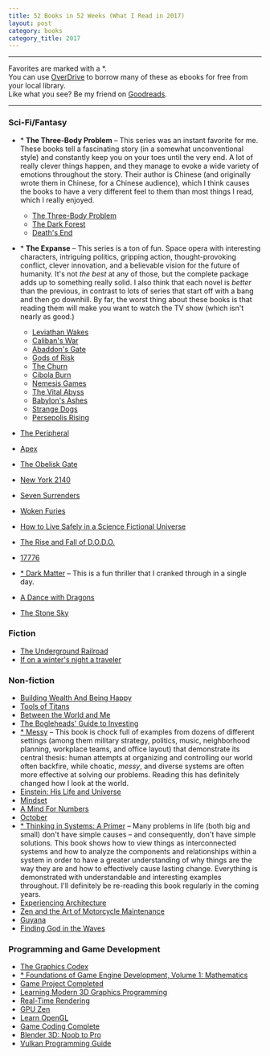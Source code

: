 ```yaml
---
title: 52 Books in 52 Weeks (What I Read in 2017)
layout: post
category: books
category_title: 2017
---
```


---------------

Favorites are marked with a *.  
You can use [OverDrive](https://www.overdrive.com/) to borrow many of these as ebooks for free from your local library.  
Like what you see? Be my friend on [Goodreads](https://www.goodreads.com/michaelfairley).

--------------

### Sci-Fi/Fantasy

- \* **The Three-Body Problem** – This series was an instant favorite for me. These books tell a fascinating story (in a somewhat unconventional style) and constantly keep you on your toes until the very end. A lot of really clever things happen, and they manage to evoke a wide variety of emotions throughout the story. Their author is Chinese (and originally wrote them in Chinese, for a Chinese audience), which I think causes the books to have a very different feel to them than most things I read, which I really enjoyed.
  - [The Three-Body Problem ](https://smile.amazon.com/Three-Body-Problem-Remembrance-Earths-Past-ebook/dp/B00IQO403K?tag=yelriaf-20)
  - [The Dark Forest](https://smile.amazon.com/Dark-Forest-Remembrance-Earths-Past-ebook/dp/B00R13OYU6?tag=yelriaf-20)
  - [Death's End](https://smile.amazon.com/Deaths-End-Remembrance-Earths-Past-ebook/dp/B00WDVKZY0?tag=yelriaf-20)

- \* **The Expanse** – This series is a ton of fun. Space opera with interesting characters, intriguing politics, gripping action, thought-provoking conflict, clever innovation, and a believable vision for the future of humanity. It's not _the best_ at any of those, but the complete package adds up to something really solid. I also think that each novel is _better_ than the previous, in contrast to lots of series that start off with a bang and then go downhill. By far, the worst thing about these books is that reading them will make you want to watch the TV show (which isn't nearly as good.)
  - [Leviathan Wakes](https://smile.amazon.com/Leviathan-Wakes-Expanse-Book-1-ebook/dp/B0047Y171G?tag=yelriaf-20)
  - [Caliban's War](https://smile.amazon.com/Calibans-War-Expanse-Book-2-ebook/dp/B005SCRR1A?tag=yelriaf-20)
  - [Abaddon's Gate](https://smile.amazon.com/Abaddons-Gate-Expanse-Book-3-ebook/dp/B00A2DZMYE?tag=yelriaf-20)
  - [Gods of Risk](https://smile.amazon.com/Gods-Risk-Expanse-Novella-ebook/dp/B008CJ241O?tag=yelriaf-20)
  - [The Churn](https://smile.amazon.com/Churn-Expanse-Novella-ebook/dp/B00I82884W?tag=yelriaf-20)
  - [Cibola Burn](https://smile.amazon.com/Cibola-Burn-Expanse-Book-4-ebook/dp/B00FPQA4F0?tag=yelriaf-20)
  - [Nemesis Games](https://smile.amazon.com/Nemesis-Games-Expanse-James-Corey-ebook/dp/B00O7X626W?tag=yelriaf-20)
  - [The Vital Abyss](https://smile.amazon.com/Vital-Abyss-Expanse-Novella-ebook/dp/B015NRKNS8?tag=yelriaf-20)
  - [Babylon's Ashes](https://smile.amazon.com/Babylons-Ashes-Expanse-James-Corey-ebook/dp/B018S2773Y?tag=yelriaf-20)
  - [Strange Dogs](https://smile.amazon.com/Strange-Dogs-Expanse-Novella-ebook/dp/B06ZZ1MKW8?tag=yelriaf-20)
  - [Persepolis Rising](https://smile.amazon.com/Persepolis-Rising-Expanse-James-Corey-ebook/dp/B06XKN9G27?tag=yelriaf-20)


- [The Peripheral](https://smile.amazon.com/Peripheral-William-Gibson-ebook/dp/B00INIXKV2?tag=yelriaf-20)
- [Apex](https://smile.amazon.com/Apex-Nexus-Trilogy-Book-Arc-ebook/dp/B00K4BA758?tag=yelriaf-20)
- [The Obelisk Gate](https://smile.amazon.com/Obelisk-Gate-Broken-Earth-Book-ebook/dp/B01922I1GG?tag=yelriaf-20)
- [New York 2140](https://smile.amazon.com/New-York-2140-Stanley-Robinson-ebook/dp/B01KT7YTO6?tag=yelriaf-20)
- [Seven Surrenders](https://smile.amazon.com/Seven-Surrenders-Book-Terra-Ignota-ebook/dp/B01FQQ43QO?tag=yelriaf-20)
- [Woken Furies](https://smile.amazon.com/Woken-Furies-Takeshi-Kovacs-Novels-ebook/dp/B000FCKDKU?tag=yelriaf-20)
- [How to Live Safely in a Science Fictional Universe](https://smile.amazon.com/Live-Safely-Science-Fictional-Universe-ebook/dp/B003V1WXIW?tag=yelriaf-20)
- [The Rise and Fall of D.O.D.O.](https://smile.amazon.com/Rise-Fall-D-D-Novel-ebook/dp/B01M0HPHR6?tag=yelriaf-20)
- [17776](https://www.sbnation.com/a/17776-football)
- [* Dark Matter](https://smile.amazon.com/Dark-Matter-Novel-Blake-Crouch-ebook/dp/B0180T0IUY?tag=yelriaf-20) – This is a fun thriller that I cranked through in a single day.
- [A Dance with Dragons](https://smile.amazon.com/Dance-Dragons-Song-Fire-Book-ebook/dp/B003YL4LYI?tag=yelriaf-20)
- [The Stone Sky](https://smile.amazon.com/Stone-Sky-Broken-Earth-ebook/dp/B01N7EQOFA?tag=yelriaf-20)

### Fiction
- [The Underground Railroad](https://smile.amazon.com/Underground-Railroad-Pulitzer-Winner-National-ebook/dp/B01A4ATV0A?tag=yelriaf-20)
- [If on a winter's night a traveler](https://smile.amazon.com/winters-night-traveler-Italo-Calvino-ebook/dp/B00ALJH63O?tag=yelriaf-20)


### Non-fiction
- [Building Wealth And Being Happy](https://smile.amazon.com/Building-Wealth-Being-Happy-Independence-ebook/dp/B01MXRXM1A?tag=yelriaf-20)
- [Tools of Titans](https://smile.amazon.com/Tools-Titans-Billionaires-World-Class-Performers-ebook/dp/B01HSMRWNU?tag=yelriaf-20)
- [Between the World and Me](https://smile.amazon.com/Between-World-Me-Ta-Nehisi-Coates-ebook/dp/B00SEFAIRI?tag=yelriaf-20)
- [The Bogleheads' Guide to Investing](https://smile.amazon.com/Bogleheads-Guide-Investing-Taylor-Larimore-ebook/dp/B00JUV01RW?tag=yelriaf-20)
- [* Messy](https://smile.amazon.com/Messy-Power-Disorder-Transform-Lives-ebook/dp/B01BD1SU2E?tag=yelriaf-20) – This book is chock full of examples from dozens of different settings (among them military strategy, politics, music, neighborhood planning, workplace teams, and office layout) that demonstrate its central thesis: human attempts at organizing and controlling our world often backfire, while choatic, _messy_, and diverse systems are often more effective at solving our problems. Reading this has definitely changed how I look at the world.
- [Einstein: His Life and Universe](https://smile.amazon.com/Einstein-Life-Universe-Walter-Isaacson-ebook/dp/B000PC0S0K?tag=yelriaf-20)
- [Mindset](https://smile.amazon.com/Mindset-Psychology-Carol-S-Dweck-ebook/dp/B000FCKPHG?tag=yelriaf-20)
- [A Mind For Numbers](https://smile.amazon.com/Mind-Numbers-Science-Flunked-Algebra-ebook/dp/B00G3L19ZU?tag=yelriaf-20)
- [October](https://smile.amazon.com/October-Russian-Revolution-China-Miéville-ebook/dp/B01KE3VM9A?tag=yelriaf-20)
- [* Thinking in Systems: A Primer](https://smile.amazon.com/Thinking-Systems-Donella-H-Meadows/dp/1603580557?tag=yelriaf-20) – Many problems in life (both big and small) don't have simple causes – and consequently, don't have simple solutions. This book shows how to view things as interconnected systems and how to analyze the components and relationships within a system in order to have a greater understanding of why things are the way they are and how to effectively cause lasting change. Everything is demonstrated with understandable and interesting examples throughout. I'll definitely be re-reading this book regularly in the coming years.
- [Experiencing Architecture](https://smile.amazon.com/Experiencing-Architecture-Steen-Eiler-Rasmussen/dp/0262680025?tag=yelriaf-20)
- [Zen and the Art of Motorcycle Maintenance](https://smile.amazon.com/Zen-Art-Motorcycle-Maintenance-Inquiry-ebook/dp/B0026772N8?tag=yelriaf-20)
- [Guyana](https://smile.amazon.com/Guyana-Enchantment-Second-Marion-Morrison/dp/0516223771?tag=yelriaf-20)
- [Finding God in the Waves](https://smile.amazon.com/Finding-God-Waves-Through-Science-ebook/dp/B01A4B1QIY?tag=yelriaf-20)


### Programming and Game Development
- [The Graphics Codex](http://graphicscodex.com/)
- [* Foundations of Game Engine Development, Volume 1: Mathematics](https://smile.amazon.com/Foundations-Game-Engine-Development-Mathematics/dp/0985811749?tag=yelriaf-20)
- [Game Project Completed](https://smile.amazon.com/Game-Project-Completed-Successful-Developers-ebook/dp/B00INF6MGA?tag=yelriaf-20)
- [Learning Modern 3D Graphics Programming](https://paroj.github.io/gltut/)
- [Real-Time Rendering](https://smile.amazon.com/Real-Time-Rendering-Third-Tomas-Akenine-Mo¨ller-ebook/dp/B007COYODQ?tag=yelriaf-20)
- [GPU Zen](https://smile.amazon.com/GPU-Zen-Advanced-Rendering-Techniques-ebook/dp/B0711SD1DW?tag=yelriaf-20)
- [Learn OpenGL](https://learnopengl.com/)
- [Game Coding Complete](https://smile.amazon.com/Game-Coding-Complete-Fourth-McShaffry/dp/1133776574?tag=yelriaf-20)
- [Blender 3D: Noob to Pro](https://en.wikibooks.org/wiki/Blender_3D:_Noob_to_Pro)
- [Vulkan Programming Guide](https://smile.amazon.com/Vulkan-Programming-Guide-Official-Learning-ebook/dp/B01MXGZR73?tag=yelriaf-20)
